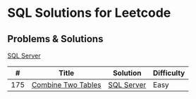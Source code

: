 # SQL Solutions for Leetcode 

## Problems & Solutions

[SQL Server](https://github.com/qiyuangong/leetcode/tree/master/python) 

| # | Title | Solution | Difficulty |
|---| ----- | -------- | --------------------- |
| 175 | [Combine Two Tables](https://leetcode.com/problems/combine-two-tables/) | [SQL Server](https://github.com/jin2631816/leetcode_python/blob/main/list/27.%20Remove%20Element) | Easy |
